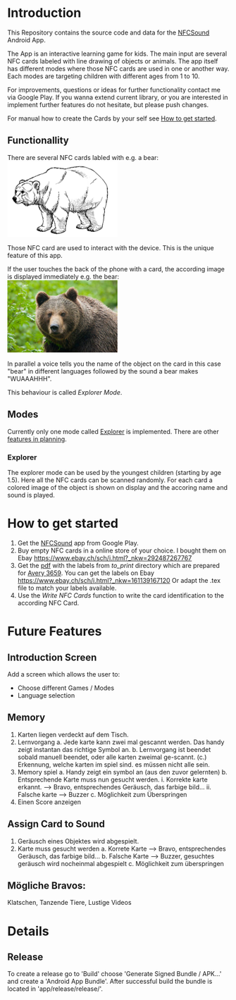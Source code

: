 
# Introduction
This Repository contains the source code and data for the [NFCSound](https://play.google.com/store/apps/details?id=com.bachmann.nfcsound) 
Android App.

The App is an interactive learning game for kids. The main input are several NFC cards labeled with line drawing of 
objects or animals. The app itself has different modes where those NFC cards are used in one or another way. Each modes
are targeting children with different ages from 1 to 10.

For improvements, questions or ideas for further functionality contact me via Google Play. If you wanna extend current 
library, or you are interested in implement further features do not hesitate, but please push changes.

For manual how to create the Cards by your self see [How to get started](#how-to-get-started).

## Functionallity
There are several NFC cards labled with e.g. a bear:
<br><img src="./app/src/main/assets/nfc_name/bear/line_drawing/bear.png" width="250">

Those NFC card are used to interact with the device. This is the unique feature of this app.

If the user touches the back of the phone with a card, the according image is displayed immediately e.g. the bear:
<br><img src="./app/src/main/assets/nfc_name/bear/19722.jpg" width="250">

In parallel a voice tells you the name of the object on the card in this case "bear" in different languages followed 
by the sound a bear makes "WUAAAHHH".

This behaviour is called *Explorer Mode*.

## Modes
Currently only one mode called [Explorer](###explorer) is implemented. There are other [features in planning](#future-features).

### Explorer
The explorer mode can be used by the youngest children (starting by age 1.5). Here all the NFC cards can be scanned
randomly. For each card a colored image of the object is shown on display and the accoring name and sound is played. 

# How to get started
1. Get the [NFCSound](https://play.google.com/store/apps/details?id=com.bachmann.nfcsound) app from Google Play.
2. Buy empty NFC cards in a online store of your choice. I bought them on Ebay <https://www.ebay.ch/sch/i.html?_nkw=292487267767>
3. Get the [pdf](./to_print/etikett_main.pdf) with the labels from *to_print* directory which are prepared for [Avery 3659](https://www.avery-zweckform.com/produkt/universal-etiketten-3659). You can get the labels on Ebay <https://www.ebay.ch/sch/i.html?_nkw=161139167120>
Or adapt the .tex file to match your labels available.
4. Use the *Write NFC Cards* function to write the card identification to the according NFC Card.


# Future Features

## Introduction Screen
Add a screen which allows the user to:
 - Choose different Games / Modes
 - Language selection

## Memory
1. Karten liegen verdeckt auf dem Tisch.
2. Lernvorgang
    a. Jede karte kann zwei mal gescannt werden. Das handy zeigt instantan das richtige Symbol an.
    b. Lernvorgang ist beendet sobald manuell beendet, oder alle karten zweimal ge-scannt.
    (c.) Erkennung, welche karten im spiel sind. es müssen nicht alle sein.
3. Memory spiel
    a. Handy zeigt ein symbol an (aus den zuvor gelernten)
    b. Entsprechende Karte muss nun gesucht werden.
       i. Korrekte karte erkannt. --> Bravo, entsprechendes Geräusch, das farbige bild...
       ii. Falsche karte --> Buzzer
    c. Möglichkeit zum Überspringen
4. Einen Score anzeigen

## Assign Card to Sound
1. Geräusch eines Objektes wird abgespielt.
2. Karte muss gesucht werden
    a. Korrete Karte --> Bravo, entsprechendes Geräusch, das farbige bild...
    b. Falsche Karte --> Buzzer, gesuchtes geräusch wird nocheinmal abgespielt
    c. Möglichkeit zum überspringen

## Mögliche Bravos:
Klatschen, Tanzende Tiere, Lustige Videos


# Details

## Release
To create a release go to 'Build' choose 'Generate Signed Bundle / APK...' and create a 'Android App Bundle'. After successful build the bundle is located in 'app/release/release/'.
